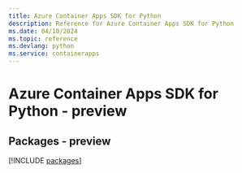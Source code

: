 ```yaml
---
title: Azure Container Apps SDK for Python
description: Reference for Azure Container Apps SDK for Python
ms.date: 04/10/2024
ms.topic: reference
ms.devlang: python
ms.service: containerapps
---
```

# Azure Container Apps SDK for Python - preview
## Packages - preview
[!INCLUDE [packages](container-apps-index.md)]